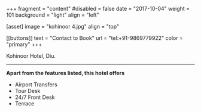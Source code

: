  +++
fragment = "content"
#disabled = false
date = "2017-10-04"
weight = 101
background = "light"
align = "left"

[asset]
  image = "kohinoor 4.jpg"
  align = "top"

 [[buttons]]
  text = "Contact to Book"
  url = "tel:+91-9869779922"
  color = "primary"
+++


 Kohinoor Hotel, Diu. 
***
**Apart from the features listed, this hotel offers**
- Airport Transfers
- Tour Desk
- 24/7 Front Desk
- Terrace